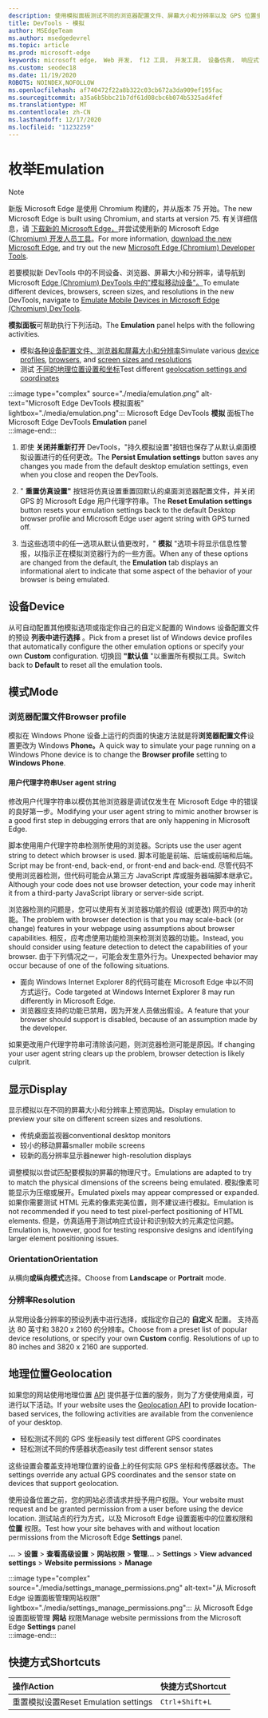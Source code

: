 ```yaml
---
description: 使用模拟面板测试不同的浏览器配置文件、屏幕大小和分辨率以及 GPS 位置坐标
title: DevTools - 模拟
author: MSEdgeTeam
ms.author: msedgedevrel
ms.topic: article
ms.prod: microsoft-edge
keywords: microsoft edge， Web 开发， f12 工具， 开发工具， 设备仿真， 响应式设计， 地理位置， 分辨率
ms.custom: seodec18
ms.date: 11/19/2020
ROBOTS: NOINDEX,NOFOLLOW
ms.openlocfilehash: af740472f22a8b322c03cb672a3da909ef195fac
ms.sourcegitcommit: a35a6b5bbc21b7df61d08cbc6b074b5325ad4fef
ms.translationtype: MT
ms.contentlocale: zh-CN
ms.lasthandoff: 12/17/2020
ms.locfileid: "11232259"
---
```

# <span data-ttu-id="95c66-104">枚举</span><span class="sxs-lookup"><span data-stu-id="95c66-104">Emulation</span></span>  

> [!NOTE]
> <span data-ttu-id="95c66-105">新版 Microsoft Edge 是使用 Chromium 构建的，并从版本 75 开始。</span><span class="sxs-lookup"><span data-stu-id="95c66-105">The new Microsoft Edge is built using Chromium, and starts at version 75.</span></span>  <span data-ttu-id="95c66-106">有关详细信息，请 [下载新的 Microsoft Edge，][MicrosoftNewEdge]并尝试使用新的 Microsoft Edge ([Chromium) 开发人员工具][DevtoolsGuideChromium]。</span><span class="sxs-lookup"><span data-stu-id="95c66-106">For more information, [download the new Microsoft Edge][MicrosoftNewEdge], and try out the new [Microsoft Edge (Chromium) Developer Tools][DevtoolsGuideChromium].</span></span>  
> 
> <span data-ttu-id="95c66-107">若要模拟新 DevTools 中的不同设备、浏览器、屏幕大小和分辨率，请导航到 Microsoft [Edge \(Chromium\) DevTools 中的"模拟移动设备"。][DevtoolsGuideChromiumDeviceMode]</span><span class="sxs-lookup"><span data-stu-id="95c66-107">To emulate different devices, browsers, screen sizes, and resolutions in the new DevTools, navigate to [Emulate Mobile Devices in Microsoft Edge \(Chromium\) DevTools][DevtoolsGuideChromiumDeviceMode].</span></span>  

<span data-ttu-id="95c66-108">**模拟面板**可帮助执行下列活动。</span><span class="sxs-lookup"><span data-stu-id="95c66-108">The **Emulation** panel helps with the following activities.</span></span>    

*   <span data-ttu-id="95c66-109">模拟[各种设备配置文件](#device)[、浏览器](#browser-profile)[和屏幕大小和分辨率](#display)</span><span class="sxs-lookup"><span data-stu-id="95c66-109">Simulate various [device profiles](#device), [browsers](#browser-profile), and [screen sizes and resolutions](#display)</span></span>  
*   <span data-ttu-id="95c66-110">测试 [不同的地理位置设置和坐标](#geolocation)</span><span class="sxs-lookup"><span data-stu-id="95c66-110">Test different [geolocation settings and coordinates](#geolocation)</span></span>  

:::image type="complex" source="./media/emulation.png" alt-text="Microsoft Edge DevTools 模拟面板" lightbox="./media/emulation.png":::
   <span data-ttu-id="95c66-112">Microsoft Edge DevTools **模拟** 面板</span><span class="sxs-lookup"><span data-stu-id="95c66-112">The Microsoft Edge DevTools **Emulation** panel</span></span>  
:::image-end:::  

1.  <span data-ttu-id="95c66-113">即使 **关闭并重新打开** DevTools，"持久模拟设置"按钮也保存了从默认桌面模拟设置进行的任何更改。</span><span class="sxs-lookup"><span data-stu-id="95c66-113">The **Persist Emulation settings** button saves any changes you made from the default desktop emulation settings, even when you close and reopen the DevTools.</span></span>  

1.  <span data-ttu-id="95c66-114">" **重置仿真设置"** 按钮将仿真设置重置回默认的桌面浏览器配置文件，并关闭 GPS 的 Microsoft Edge 用户代理字符串。</span><span class="sxs-lookup"><span data-stu-id="95c66-114">The **Reset Emulation settings** button resets your emulation settings back to the default Desktop browser profile and Microsoft Edge user agent string with GPS turned off.</span></span>  

1.  <span data-ttu-id="95c66-115">当这些选项中的任一选项从默认值更改时，" **模拟** "选项卡将显示信息性警报，以指示正在模拟浏览器行为的一些方面。</span><span class="sxs-lookup"><span data-stu-id="95c66-115">When any of these options are changed from the default, the **Emulation** tab displays an informational alert to indicate that some aspect of the behavior of your browser is being emulated.</span></span>  

## <span data-ttu-id="95c66-116">设备</span><span class="sxs-lookup"><span data-stu-id="95c66-116">Device</span></span>  

<span data-ttu-id="95c66-117">从可自动配置其他模拟选项或指定你自己的自定义配置的 Windows 设备配置文件的预设 **列表中进行选择** 。</span><span class="sxs-lookup"><span data-stu-id="95c66-117">Pick from a preset list of Windows device profiles that automatically configure the other emulation options or specify your own **Custom** configuration.</span></span>  <span data-ttu-id="95c66-118">切换回 **"默认值** "以重置所有模拟工具。</span><span class="sxs-lookup"><span data-stu-id="95c66-118">Switch back to **Default** to reset all the emulation tools.</span></span>  

## <span data-ttu-id="95c66-119">模式</span><span class="sxs-lookup"><span data-stu-id="95c66-119">Mode</span></span>  

### <span data-ttu-id="95c66-120">浏览器配置文件</span><span class="sxs-lookup"><span data-stu-id="95c66-120">Browser profile</span></span>  

<span data-ttu-id="95c66-121">模拟在 Windows Phone 设备上运行的页面的快速方法就是将**浏览器配置文件**设置更改为 Windows **Phone。**</span><span class="sxs-lookup"><span data-stu-id="95c66-121">A quick way to simulate your page running on a Windows Phone device is to change the **Browser profile** setting to **Windows Phone**.</span></span>  

#### <span data-ttu-id="95c66-122">用户代理字符串</span><span class="sxs-lookup"><span data-stu-id="95c66-122">User agent string</span></span>  

<span data-ttu-id="95c66-123">修改用户代理字符串以模仿其他浏览器是调试仅发生在 Microsoft Edge 中的错误的良好第一步。</span><span class="sxs-lookup"><span data-stu-id="95c66-123">Modifying your user agent string to mimic another browser is a good first step in debugging errors that are only happening in Microsoft Edge.</span></span>  

<span data-ttu-id="95c66-124">脚本使用用户代理字符串检测所使用的浏览器。</span><span class="sxs-lookup"><span data-stu-id="95c66-124">Scripts use the user agent string to detect which browser is used.</span></span>  <span data-ttu-id="95c66-125">脚本可能是前端、后端或前端和后端。</span><span class="sxs-lookup"><span data-stu-id="95c66-125">Script may be front-end, back-end, or front-end and back-end.</span></span>  <span data-ttu-id="95c66-126">尽管代码不使用浏览器检测，但代码可能会从第三方 JavaScript 库或服务器端脚本继承它。</span><span class="sxs-lookup"><span data-stu-id="95c66-126">Although your code does not use browser detection, your code may inherit it from a third-party JavaScript library or server-side script.</span></span>  

<span data-ttu-id="95c66-127">浏览器检测的问题是，您可以使用有关浏览器功能的假设 (或更改\) 网页中的功能。</span><span class="sxs-lookup"><span data-stu-id="95c66-127">The problem with browser detection is that you may scale-back \(or change\) features in your webpage using assumptions about browser capabilities.</span></span> <span data-ttu-id="95c66-128">相反，应考虑使用功能检测来检测浏览器的功能。</span><span class="sxs-lookup"><span data-stu-id="95c66-128">Instead, you should consider using feature detection to detect the capabilities of your browser.</span></span>  <span data-ttu-id="95c66-129">由于下列情况之一，可能会发生意外行为。</span><span class="sxs-lookup"><span data-stu-id="95c66-129">Unexpected behavior may occur because of one of the following situations.</span></span>  

*   <span data-ttu-id="95c66-130">面向 Windows Internet Explorer 8的代码可能在 Microsoft Edge 中以不同方式运行。</span><span class="sxs-lookup"><span data-stu-id="95c66-130">Code targeted at Windows Internet Explorer 8 may run differently in Microsoft Edge.</span></span>  
*   <span data-ttu-id="95c66-131">浏览器应支持的功能已禁用，因为开发人员做出假设。</span><span class="sxs-lookup"><span data-stu-id="95c66-131">A feature that your browser should support is disabled, because of an assumption made by the developer.</span></span>  

<span data-ttu-id="95c66-132">如果更改用户代理字符串可清除该问题，则浏览器检测可能是原因。</span><span class="sxs-lookup"><span data-stu-id="95c66-132">If changing your user agent string clears up the problem, browser detection is likely culprit.</span></span>  

## <span data-ttu-id="95c66-133">显示</span><span class="sxs-lookup"><span data-stu-id="95c66-133">Display</span></span>  

<span data-ttu-id="95c66-134">显示模拟以在不同的屏幕大小和分辨率上预览网站。</span><span class="sxs-lookup"><span data-stu-id="95c66-134">Display emulation to preview your site on different screen sizes and resolutions.</span></span>  

*   <span data-ttu-id="95c66-135">传统桌面监视器</span><span class="sxs-lookup"><span data-stu-id="95c66-135">conventional desktop monitors</span></span>  
*   <span data-ttu-id="95c66-136">较小的移动屏幕</span><span class="sxs-lookup"><span data-stu-id="95c66-136">smaller mobile screens</span></span>  
*   <span data-ttu-id="95c66-137">较新的高分辨率显示器</span><span class="sxs-lookup"><span data-stu-id="95c66-137">newer high-resolution displays</span></span>  

<span data-ttu-id="95c66-138">调整模拟以尝试匹配要模拟的屏幕的物理尺寸。</span><span class="sxs-lookup"><span data-stu-id="95c66-138">Emulations are adapted to try to match the physical dimensions of the screens being emulated.</span></span>  <span data-ttu-id="95c66-139">模拟像素可能显示为压缩或展开。</span><span class="sxs-lookup"><span data-stu-id="95c66-139">Emulated pixels may appear compressed or expanded.</span></span> <span data-ttu-id="95c66-140">如果你需要测试 HTML 元素的像素完美位置，则不建议进行模拟。</span><span class="sxs-lookup"><span data-stu-id="95c66-140">Emulation is not recommended if you need to test pixel-perfect positioning of HTML elements.</span></span>  <span data-ttu-id="95c66-141">但是，仿真适用于测试响应式设计和识别较大的元素定位问题。</span><span class="sxs-lookup"><span data-stu-id="95c66-141">Emulation is, however, good for testing responsive designs and identifying larger element positioning issues.</span></span>  

### <span data-ttu-id="95c66-142">Orientation</span><span class="sxs-lookup"><span data-stu-id="95c66-142">Orientation</span></span>  

<span data-ttu-id="95c66-143">从横向**或纵向模式**选择。</span><span class="sxs-lookup"><span data-stu-id="95c66-143">Choose from **Landscape** or **Portrait** mode.</span></span>  

### <span data-ttu-id="95c66-144">分辨率</span><span class="sxs-lookup"><span data-stu-id="95c66-144">Resolution</span></span>  

<span data-ttu-id="95c66-145">从常用设备分辨率的预设列表中进行选择，或指定你自己的 **自定义** 配置。 支持高达 80 英寸和 3820 x 2160 的分辨率。</span><span class="sxs-lookup"><span data-stu-id="95c66-145">Choose from a preset list of popular device resolutions, or specify your own **Custom** config.  Resolutions of up to 80 inches and 3820 x 2160 are supported.</span></span>  

## <span data-ttu-id="95c66-146">地理位置</span><span class="sxs-lookup"><span data-stu-id="95c66-146">Geolocation</span></span>  

<span data-ttu-id="95c66-147">如果您的网站使用地理位置 [API][MdnGeolocationUsing] 提供基于位置的服务，则为了方便使用桌面，可进行以下活动。</span><span class="sxs-lookup"><span data-stu-id="95c66-147">If your website uses the [Geolocation API][MdnGeolocationUsing] to provide location-based services, the following activities are available from the convenience of your desktop.</span></span>  

*   <span data-ttu-id="95c66-148">轻松测试不同的 GPS 坐标</span><span class="sxs-lookup"><span data-stu-id="95c66-148">easily test different GPS coordinates</span></span>  
*   <span data-ttu-id="95c66-149">轻松测试不同的传感器状态</span><span class="sxs-lookup"><span data-stu-id="95c66-149">easily test different sensor states</span></span>  

<span data-ttu-id="95c66-150">这些设置会覆盖支持地理位置的设备上的任何实际 GPS 坐标和传感器状态。</span><span class="sxs-lookup"><span data-stu-id="95c66-150">The settings override any actual GPS coordinates and the sensor state on devices that support geolocation.</span></span>  

<span data-ttu-id="95c66-151">使用设备位置之前，您的网站必须请求并授予用户权限。</span><span class="sxs-lookup"><span data-stu-id="95c66-151">Your website must request and be granted permission from a user before using the device location.</span></span>  <span data-ttu-id="95c66-152">测试站点的行为方式，以及 Microsoft Edge 设置面板中的位置权限和 **位置** 权限。</span><span class="sxs-lookup"><span data-stu-id="95c66-152">Test how your site behaves with and without location permissions from the Microsoft Edge **Settings** panel.</span></span>  

<span data-ttu-id="95c66-153">**...** > **设置**  > **查看高级设置**  > **网站权限**  > **管理**</span><span class="sxs-lookup"><span data-stu-id="95c66-153">**...** > **Settings** > **View advanced settings** > **Website permissions** > **Manage**</span></span>  

:::image type="complex" source="./media/settings_manage_permissions.png" alt-text="从 Microsoft Edge 设置面板管理网站权限" lightbox="./media/settings_manage_permissions.png":::
   <span data-ttu-id="95c66-155">从 Microsoft Edge 设置面板管理 **网站** 权限</span><span class="sxs-lookup"><span data-stu-id="95c66-155">Manage website permissions from the Microsoft Edge **Settings** panel</span></span>  
:::image-end:::  

## <span data-ttu-id="95c66-156">快捷方式</span><span class="sxs-lookup"><span data-stu-id="95c66-156">Shortcuts</span></span>

| <span data-ttu-id="95c66-157">操作</span><span class="sxs-lookup"><span data-stu-id="95c66-157">Action</span></span>  | <span data-ttu-id="95c66-158">快捷方式</span><span class="sxs-lookup"><span data-stu-id="95c66-158">Shortcut</span></span>  |  
|:--- |:--- |  
| <span data-ttu-id="95c66-159">重置模拟设置</span><span class="sxs-lookup"><span data-stu-id="95c66-159">Reset Emulation settings</span></span> | `Ctrl`+`Shift`+`L` |  

<!-- links -->  


[DevtoolsGuideChromium]: /microsoft-edge/devtools-guide-chromium "Microsoft Edge (Chromium) 开发人员工具 |Microsoft Docs"  
[DevtoolsGuideChromiumDeviceMode]: /microsoft-edge/devtools-guide-chromium/device-mode "在 Microsoft Edge DevTools 中模拟移动设备 | Microsoft Docs"  

[MicrosoftNewEdge]: https://www.microsoft.com/edge "下载新版 Microsoft Edge 浏览器"  

[MdnGeolocationUsing]: https://developer.mozilla.org/docs/Web/API/Geolocation/Using_geolocation "地理位置 API |MDN"  
